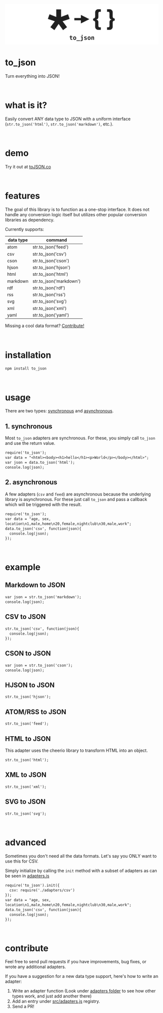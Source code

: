![logo](https://raw.githubusercontent.com/gliechtenstein/images/master/logo.png)

# to_json

Turn everything into JSON!

<br>

# what is it?

Easily convert ANY data type to JSON with a uniform interface (`str.to_json('html')`, `str.to_json('markdown')`, etc.).

<br>

# demo

Try it out at [toJSON.co](https://toJSON.co/)

<br>

# features

The goal of this library is to function as a one-stop interface. It does not handle any conversion logic itself but utilizes other popular conversion libraries as dependency.

Currently supports:

data type | command
----------|----------------------
atom      | str.to_json('feed')
csv       | str.to_json('csv')
cson      | str.to_json('cson')
hjson     | str.to_json('hjson')
html      | str.to_json('html')
markdown  | str.to_json('markdown')
rdf       | str.to_json('rdf')
rss       | str.to_json('rss')
svg       | str.to_json('svg')
xml       | str.to_json('xml')
yaml      | str.to_json('yaml')

Missing a cool data format? [Contribute!](#contribute)

<br>

# installation

```
npm install to_json
```

<br>

# usage

There are two types: [synchronous](#1-synchronous) and [asynchronous](#2-asynchronous).

## 1. synchronous

Most `to_json` adapters are synchronous. For these, you simply call `to_json` and use the return value.

```
require('to_json');
var data = "<html><body><h1>hello</h1><p>World</p></body></html>";
var json = data.to_json('html');
console.log(json);
```

## 2. asynchronous

A few adapters (`csv` and `feed`) are asynchronous because the underlying library is asynchronous. For these just call `to_json` and pass a callback which will be triggered with the result.

```
require('to_json');
var data = "age, sex, location\n1,male,home\n20,female,nightclub\n30,male,work";
data.to_json('csv', function(json){
  console.log(json);
});
```

<br>

# example

## Markdown to JSON
```
var json = str.to_json('markdown');
console.log(json);
```

## CSV to JSON
```
str.to_json('csv', function(json){
  console.log(json);
});
```

## CSON to JSON
```
var json = str.to_json('cson');
console.log(json);
```

## HJSON to JSON
```
str.to_json('hjson');
```

## ATOM/RSS to JSON
```
str.to_json('feed');
```

## HTML to JSON
This adapter uses the cheerio library to transform HTML into an object.

```
str.to_json('html');
```

## XML to JSON
```
str.to_json('xml');
```

## SVG to JSON
```
str.to_json('svg');
```

<br>

# advanced

Sometimes you don't need all the data formats. Let's say you ONLY want to use this for CSV.

Simply initialize by calling the `init` method with a subset of adapters as can be seen in [adapters.js](src/adapters.js)

```
require('to_json').init({
  csv: require('./adapters/csv')
});
var data = "age, sex, location\n1,male,home\n20,female,nightclub\n30,male,work";
data.to_json('csv', function(json){
  console.log(json);
});
```

<br>

# contribute
Feel free to send pull requests if you have improvements, bug fixes, or wrote any additional adapters.

If you have a suggestion for a new data type support, here's how to write an adapter:

1. Write an adapter function (Look under [adapters folder](src/adapters) to see how other types work, and just add another there)
2. Add an entry under [src/adapters.js](src/adapters.js) registry.
3. Send a PR!

